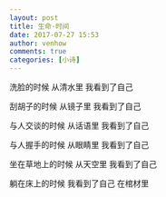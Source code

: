 ```yaml
---
layout: post
title: 生命·时间
date: 2017-07-27 15:53
author: venhow
comments: true
categories: [小诗]
---
```

洗脸的时候
从清水里
我看到了自己

刮胡子的时候
从镜子里
我看到了自己

与人交谈的时候
从话语里
我看到了自己

与人握手的时候
从眼睛里
我看到了自己

坐在草地上的时候
从天空里
我看到了自己

躺在床上的时候
我看到了自己
在棺材里
